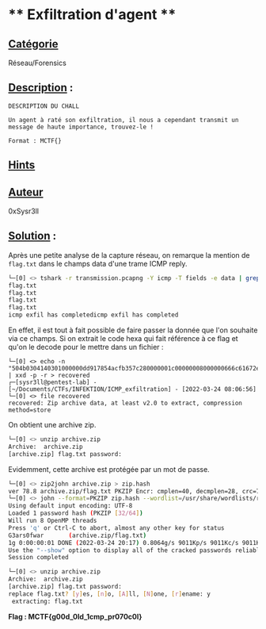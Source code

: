 # ** Exfiltration d'agent **
## <u>**Catégorie**</u>

Réseau/Forensics

## <u>**Description**</u> :

```
DESCRIPTION DU CHALL

Un agent à raté son exfiltration, il nous a cependant transmit un message de haute importance, trouvez-le !

Format : MCTF{}
```

## <u>Hints</u>


## <u>Auteur</u>

0xSysr3ll

## <u>Solution</u> :

Après une petite analyse de la capture réseau, on remarque la mention de `flag.txt` dans le champs data d'une trame ICMP reply.

```bash
└─[0] <> tshark -r transmission.pcapng -Y icmp -T fields -e data | grep "[a-zA-Z0-9]" | xxd -r -p | strings
flag.txt
flag.txt
flag.txt
flag.txt
icmp exfil has completedicmp exfil has completed
```

En effet, il est tout à fait possible de faire passer la donnée que l'on souhaite via ce champs.
Si on extrait le code hexa qui fait référence à ce flag et qu'on le decode pour le mettre dans un fichier :

```
└─[0] <> echo -n "504b0304140301000000dd917854acfb357c280000001c00000008000000666c61672e747874895bb9c64f274c8f2e3c66bc11016dd0ff3c370c9feaa727ddddf0703da9ec2ac11d29321a21be15504b01023f03140301000000dd917854acfb357c280000001c000000080024000000000000002080ed8100000000666c61672e7478740a002000000000000100180080fe8dafa23fd801007f5079a23fd80180fe8dafa23fd801504b050600000000010001005a0000004e0000000000" | xxd -p -r > recovered
┌─[sysr3ll@pentest-lab] - [~/Documents/CTFs/INFEKTION/ICMP_exfiltration] - [2022-03-24 08:06:56]
└─[0] <> file recovered 
recovered: Zip archive data, at least v2.0 to extract, compression method=store
```

On obtient une archive zip.
```bash
└─[0] <> unzip archive.zip 
Archive:  archive.zip
[archive.zip] flag.txt password:
```
Evidemment, cette archive est protégée par un mot de passe.

```bash
└─[0] <> zip2john archive.zip > zip.hash
ver 78.8 archive.zip/flag.txt PKZIP Encr: cmplen=40, decmplen=28, crc=7C35FBAC
└─[0] <> john --format=PKZIP zip.hash --wordlist=/usr/share/wordlists/rockyou.txt 
Using default input encoding: UTF-8
Loaded 1 password hash (PKZIP [32/64])
Will run 8 OpenMP threads
Press 'q' or Ctrl-C to abort, almost any other key for status
G3ars0fwar       (archive.zip/flag.txt)
1g 0:00:00:01 DONE (2022-03-24 20:17) 0.8064g/s 9011Kp/s 9011Kc/s 9011KC/s GAJEBO..FUCKUALICE
Use the "--show" option to display all of the cracked passwords reliably
Session completed

└─[0] <> unzip archive.zip 
Archive:  archive.zip
[archive.zip] flag.txt password: 
replace flag.txt? [y]es, [n]o, [A]ll, [N]one, [r]ename: y
 extracting: flag.txt                
```

**Flag : MCTF{g00d_0ld_1cmp_pr070c0l}**